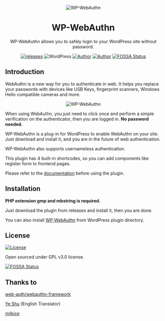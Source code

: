 <p align="center">
<img src="https://img.flyhigher.top/gh-wwa-logo.png" alt="WP-WebAuthn">
</p>

<h1 align="center">WP-WebAuthn</h1>

<p align="center">WP-WebAuthn allows you to safely login to your WordPress site without password.</p>

<p align="center"><a href="https://github.com/yrccondor/wp-webauthn/releases"><img alt="releases" src="https://img.shields.io/github/release/yrccondor/wp-webauthn.svg"/></a>
<img alt="WordPress" src="https://img.shields.io/badge/WordPress-5.0%2B-blue.svg"/>
<a href="https://axton.cc"><img alt="Author" src="https://img.shields.io/badge/author-Axton-red.svg"/></a>
<a href="https://flyhigher.top"><img alt="Author" src="https://img.shields.io/badge/made%20with-%e2%9d%a4-ff69b4.svg"/></a>
<a href="https://app.fossa.io/projects/git%2Bgithub.com%2Fyrccondor%2Fwp-webauthn?ref=badge_shield"><img alt="FOSSA Status" src="https://app.fossa.io/api/projects/git%2Bgithub.com%2Fyrccondor%2Fwp-webauthn.svg?type=shield"/></a></p>

## Introduction

WebAuthn is a new way for you to authenticate in web. It helps you replace your passwords with devices like USB Keys, fingerprint scanners, Windows Hello compatible cameras and more.

<p align="center">
<img src="https://img.flyhigher.top/gh-wwa-win-hello.png" alt="WP-WebAuthn">
</p>

When using WebAuthn, you just need to click once and perform a simple verification on the authenticator, then you are logged in. **No password needed.**

WP-WebAuthn is a plug-in for WordPress to enable WebAuthn on your site. Just download and install it, and you are in the future of web authentication.

WP-WebAuthn also supports usernameless authentication.

This plugin has 4 built-in shortcodes, so you can add components like register form to frontend pages.

Please refer to the [documentation](http://doc.flyhigher.top/wp-webauthn) before using the plugin.

## Installation

**PHP extension gmp and mbstring is required.**

Just download the plugin from releases and install it, then you are done.

You can also install [WP-WebAuthn](https://wordpress.org/plugins/wp-webauthn/) from WordPress plugin directory.

## License

<a href="https://github.com/yrccondor/wp-webauthn/blob/master/LICENSE"><img alt="License" src="https://img.shields.io/badge/license-GPL%20V3.0-orange.svg"/></a>

Open sourced under GPL v3.0 license.


[![FOSSA Status](https://app.fossa.io/api/projects/git%2Bgithub.com%2Fyrccondor%2Fwp-webauthn.svg?type=large)](https://app.fossa.io/projects/git%2Bgithub.com%2Fyrccondor%2Fwp-webauthn?ref=badge_large)

## Thanks to

[web-auth/webauthn-framework](https://github.com/web-auth/webauthn-framework)

[Ye Shu](https://github.com/yechs) (English Translator)

[milkice](https://github.com/milkice233)